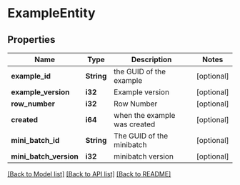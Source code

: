 # ExampleEntity

## Properties

Name | Type | Description | Notes
------------ | ------------- | ------------- | -------------
**example_id** | **String** | the GUID of the example | [optional] 
**example_version** | **i32** | Example version | [optional] 
**row_number** | **i32** | Row Number | [optional] 
**created** | **i64** | when the example was created | [optional] 
**mini_batch_id** | **String** | The GUID of the minibatch | [optional] 
**mini_batch_version** | **i32** | minibatch version | [optional] 

[[Back to Model list]](../README.md#documentation-for-models) [[Back to API list]](../README.md#documentation-for-api-endpoints) [[Back to README]](../README.md)


